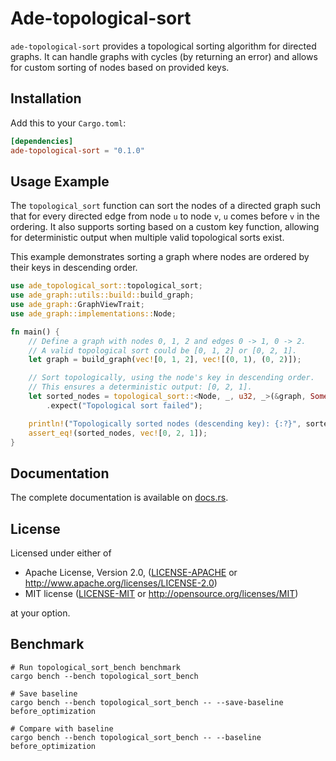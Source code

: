 # Ade-topological-sort

`ade-topological-sort` provides a topological sorting algorithm for directed graphs. It can handle graphs with cycles (by returning an error) and allows for custom sorting of nodes based on provided keys.

## Installation

Add this to your `Cargo.toml`:

```toml
[dependencies]
ade-topological-sort = "0.1.0"
```

## Usage Example

The `topological_sort` function can sort the nodes of a directed graph such that for every directed edge from node `u` to node `v`, `u` comes before `v` in the ordering. It also supports sorting based on a custom key function, allowing for deterministic output when multiple valid topological sorts exist.

This example demonstrates sorting a graph where nodes are ordered by their keys in descending order.

```rust
use ade_topological_sort::topological_sort;
use ade_graph::utils::build::build_graph;
use ade_graph::GraphViewTrait;
use ade_graph::implementations::Node;

fn main() {
    // Define a graph with nodes 0, 1, 2 and edges 0 -> 1, 0 -> 2.
    // A valid topological sort could be [0, 1, 2] or [0, 2, 1].
    let graph = build_graph(vec![0, 1, 2], vec![(0, 1), (0, 2)]);

    // Sort topologically, using the node's key in descending order.
    // This ensures a deterministic output: [0, 2, 1].
    let sorted_nodes = topological_sort::<Node, _, u32, _>(&graph, Some(|n: &Node| -(n.key() as i32)))
        .expect("Topological sort failed");

    println!("Topologically sorted nodes (descending key): {:?}", sorted_nodes);
    assert_eq!(sorted_nodes, vec![0, 2, 1]);
}
```

## Documentation

The complete documentation is available on [docs.rs](https://docs.rs/ade-topological-sort).

## License

Licensed under either of

* Apache License, Version 2.0, ([LICENSE-APACHE](LICENSE-APACHE) or http://www.apache.org/licenses/LICENSE-2.0)
* MIT license ([LICENSE-MIT](LICENSE-MIT) or http://opensource.org/licenses/MIT)

at your option.

## Benchmark

```
# Run topological_sort_bench benchmark
cargo bench --bench topological_sort_bench

# Save baseline
cargo bench --bench topological_sort_bench -- --save-baseline before_optimization

# Compare with baseline
cargo bench --bench topological_sort_bench -- --baseline before_optimization
```
